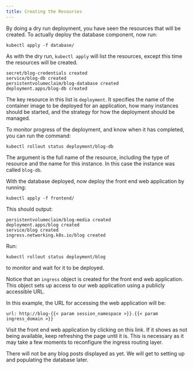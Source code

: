 ```yaml
---
title: Creating the Resources
---
```


By doing a dry run deployment, you have seen the resources that will be created. To actually deploy the database component, now run:

```execute
kubectl apply -f database/
```

As with the dry run, `kubectl apply` will list the resources, except this time the resources will be created.

```
secret/blog-credentials created
service/blog-db created
persistentvolumeclaim/blog-database created
deployment.apps/blog-db created
```

The key resource in this list is `deployment`. It specifies the name of the container image to be deployed for an application, how many instances should be started, and the strategy for how the deployment should be managed.

To monitor progress of the deployment, and know when it has completed, you can run the command:

```execute
kubectl rollout status deployment/blog-db
```

The argument is the full name of the resource, including the type of resource and the name for this instance. In this case the instance was called `blog-db`.

With the database deployed, now deploy the front end web application by running:

```execute
kubectl apply -f frontend/
```

This should output:

```
persistentvolumeclaim/blog-media created
deployment.apps/blog created
service/blog created
ingress.networking.k8s.io/blog created
```

Run:

```execute
kubectl rollout status deployment/blog
```

to monitor and wait for it to be deployed.

Notice that an `ingress` object is created for the front end web application. This object sets up access to our web application using a publicly accessible URL.

In this example, the URL for accessing the web application will be:

```dashboard:open-url
url: http://blog-{{< param session_namespace >}}.{{< param ingress_domain >}}
```

Visit the front end web application by clicking on this link. If it shows as not being available, keep refreshing the page until it is. This is necessary as it may take a few moments to reconfigure the ingress routing layer.

There will not be any blog posts displayed as yet. We will get to setting up and populating the database later.
